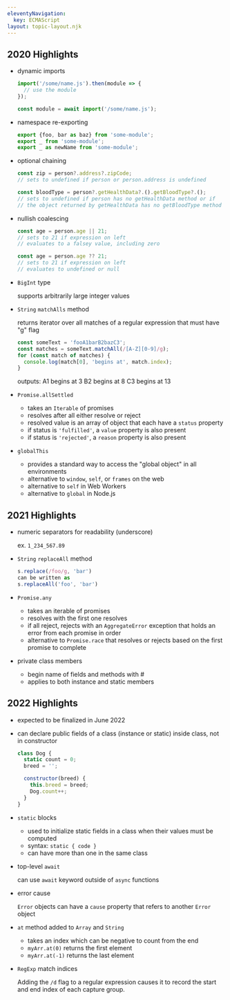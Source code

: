 ```yaml
---
eleventyNavigation:
  key: ECMAScript
layout: topic-layout.njk
---
```


## 2020 Highlights

- dynamic imports

  ```js
  import('/some/name.js').then(module => {
    // use the module
  });

  const module = await import('/some/name.js');
  ```

- namespace re-exporting

  ```js
  export {foo, bar as baz} from 'some-module';
  export _ from 'some-module';
  export _ as newName from 'some-module';
  ```

- optional chaining

  ```js
  const zip = person?.address?.zipCode;
  // sets to undefined if person or person.address is undefined

  const bloodType = person?.getHealthData?.().getBloodType?.();
  // sets to undefined if person has no getHealthData method or if
  // the object returned by getHealthData has no getBloodType method
  ```

- nullish coalescing

  ```js
  const age = person.age || 21;
  // sets to 21 if expression on left
  // evaluates to a falsey value, including zero

  const age = person.age ?? 21;
  // sets to 21 if expression on left
  // evaluates to undefined or null
  ```

- `BigInt` type

  supports arbitrarily large integer values

- `String` `matchAlls` method

  returns iterator over all matches of a
  regular expression that must have "g" flag

  ```js
  const someText = 'fooA1barB2bazC3';
  const matches = someText.matchAll(/[A-Z][0-9]/g);
  for (const match of matches) {
    console.log(match[0], 'begins at', match.index);
  }
  ```

  outputs:
  A1 begins at 3
  B2 begins at 8
  C3 begins at 13

- `Promise.allSettled`

  - takes an `Iterable` of promises
  - resolves after all either resolve or reject
  - resolved value is an array of object that each have a `status` property
  - if status is `'fulfilled'`, a `value` property is also present
  - if status is `'rejected'`, a `reason` property is also present

- `globalThis`

  - provides a standard way to access
    the "global object" in all environments
  - alternative to `window`, `self`, or `frames` on the web
  - alternative to `self` in Web Workers
  - alternative to `global` in Node.js

## 2021 Highlights

- numeric separators for readability (underscore)

  ex. `1_234_567.89`

- `String` `replaceAll` method

  ```js
  s.replace(/foo/g, 'bar')
  can be written as
  s.replaceAll('foo', 'bar')
  ```

- `Promise.any`

  - takes an iterable of promises
  - resolves with the first one resolves
  - if all reject, rejects with an `AggregateError` exception
    that holds an error from each promise in order
  - alternative to `Promise.race` that resolves or rejects
    based on the first promise to complete

- private class members

  - begin name of fields and methods with #
  - applies to both instance and static members

## 2022 Highlights

- expected to be finalized in June 2022

- can declare public fields of a class (instance or static)
  inside class, not in constructor

  ```js
  class Dog {
    static count = 0;
    breed = '';

    constructor(breed) {
      this.breed = breed;
      Dog.count++;
    }
  }
  ```

- `static` blocks

  - used to initialize static fields in a class
    when their values must be computed
  - syntax: `static { code }`
  - can have more than one in the same class

- top-level `await`

  can use `await` keyword outside of `async` functions

- error cause

  `Error` objects can have a `cause` property
  that refers to another `Error` object

- `at` method added to `Array` and `String`

  - takes an index which can be negative to count from the end
  - `myArr.at(0)` returns the first element
  - `myArr.at(-1)` returns the last element

- `RegExp` match indices

  Adding the `/d` flag to a regular expression causes it to
  record the start and end index of each capture group.
